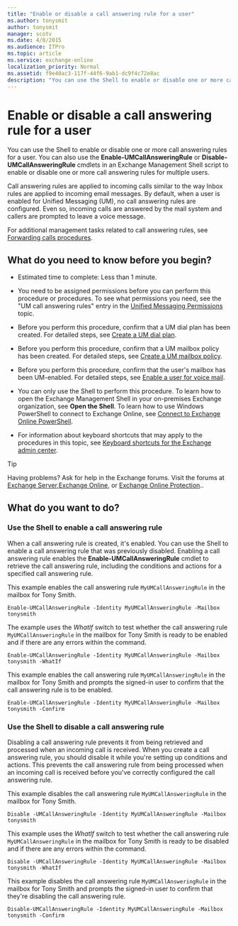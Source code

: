 ```yaml
---
title: "Enable or disable a call answering rule for a user"
ms.author: tonysmit
author: tonysmit
manager: scotv
ms.date: 4/8/2015
ms.audience: ITPro
ms.topic: article
ms.service: exchange-online
localization_priority: Normal
ms.assetid: f9e40ac3-117f-44f6-9ab1-dc9f4c72e8ac
description: "You can use the Shell to enable or disable one or more call answering rules for a user. You can also use the Enable-UMCallAnsweringRule or Disable-UMCallAnsweringRule cmdlets in an Exchange Management Shell script to enable or disable one or more call answering rules for multiple users."
---
```


# Enable or disable a call answering rule for a user

You can use the Shell to enable or disable one or more call answering rules for a user. You can also use the **Enable-UMCallAnsweringRule** or **Disable-UMCallAnsweringRule** cmdlets in an Exchange Management Shell script to enable or disable one or more call answering rules for multiple users. 
  
Call answering rules are applied to incoming calls similar to the way Inbox rules are applied to incoming email messages. By default, when a user is enabled for Unified Messaging (UM), no call answering rules are configured. Even so, incoming calls are answered by the mail system and callers are prompted to leave a voice message. 
  
For additional management tasks related to call answering rules, see [Forwarding calls procedures](forwarding-calls-procedures.md).
  
## What do you need to know before you begin?

- Estimated time to complete: Less than 1 minute.
    
- You need to be assigned permissions before you can perform this procedure or procedures. To see what permissions you need, see the "UM call answering rules" entry in the [Unified Messaging Permissions](https://technet.microsoft.com/library/d326c3bc-8f33-434a-bf02-a83cc26a5498.aspx) topic. 
    
- Before you perform this procedure, confirm that a UM dial plan has been created. For detailed steps, see [Create a UM dial plan](../../voice-mail-unified-messaging/connect-voice-mail-system/create-um-dial-plan.md).
    
- Before you perform this procedure, confirm that a UM mailbox policy has been created. For detailed steps, see [Create a UM mailbox policy](../../voice-mail-unified-messaging/set-up-voice-mail/create-um-mailbox-policy.md).
    
- Before you perform this procedure, confirm that the user's mailbox has been UM-enabled. For detailed steps, see [Enable a user for voice mail](../../voice-mail-unified-messaging/set-up-voice-mail/enable-a-user-for-voice-mail.md).
    
- You can only use the Shell to perform this procedure. To learn how to open the Exchange Management Shell in your on-premises Exchange organization, see **Open the Shell**. To learn how to use Windows PowerShell to connect to Exchange Online, see [Connect to Exchange Online PowerShell](https://go.microsoft.com/fwlink/p/?linkid=396554).
    
- For information about keyboard shortcuts that may apply to the procedures in this topic, see [Keyboard shortcuts for the Exchange admin center](../../accessibility/keyboard-shortcuts-in-admin-center.md).
    
> [!TIP]
> Having problems? Ask for help in the Exchange forums. Visit the forums at [Exchange Server](https://go.microsoft.com/fwlink/p/?linkId=60612),[Exchange Online](https://go.microsoft.com/fwlink/p/?linkId=267542), or [Exchange Online Protection](https://go.microsoft.com/fwlink/p/?linkId=285351).. 
  
## What do you want to do?

### Use the Shell to enable a call answering rule

When a call answering rule is created, it's enabled. You can use the Shell to enable a call answering rule that was previously disabled. Enabling a call answering rule enables the **Enable-UMCallAnsweringRule** cmdlet to retrieve the call answering rule, including the conditions and actions for a specified call answering rule. 
  
This example enables the call answering rule  `MyUMCallAnsweringRule` in the mailbox for Tony Smith. 
  
```
Enable-UMCallAnsweringRule -Identity MyUMCallAnsweringRule -Mailbox tonysmith
```

The example uses the  _WhatIf_ switch to test whether the call answering rule  `MyUMCallAnsweringRule` in the mailbox for Tony Smith is ready to be enabled and if there are any errors within the command. 
  
```
Enable-UMCallAnsweringRule -Identity MyUMCallAnsweringRule -Mailbox tonysmith -WhatIf
```

This example enables the call answering rule  `MyUMCallAnsweringRule` in the mailbox for Tony Smith and prompts the signed-in user to confirm that the call answering rule is to be enabled. 
  
```
Enable-UMCallAnsweringRule -Identity MyUMCallAnsweringRule -Mailbox tonysmith -Confirm
```

### Use the Shell to disable a call answering rule

Disabling a call answering rule prevents it from being retrieved and processed when an incoming call is received. When you create a call answering rule, you should disable it while you're setting up conditions and actions. This prevents the call answering rule from being processed when an incoming call is received before you've correctly configured the call answering rule.
  
This example disables the call answering rule  `MyUMCallAnsweringRule` in the mailbox for Tony Smith. 
  
```
Disable -UMCallAnsweringRule -Identity MyUMCallAnsweringRule -Mailbox tonysmith
```

This example uses the  _WhatIf_ switch to test whether the call answering rule  `MyUMCallAnsweringRule` in the mailbox for Tony Smith is ready to be disabled and if there are any errors within the command. 
  
```
Disable -UMCallAnsweringRule -Identity MyUMCallAnsweringRule -Mailbox tonysmith -WhatIf
```

This example disables the call answering rule  `MyUMCallAnsweringRule` in the mailbox for Tony Smith and prompts the signed-in user to confirm that they're disabling the call answering rule. 
  
```
Disable-UMCallAnsweringRule -Identity MyUMCallAnsweringRule -Mailbox tonysmith -Confirm
```


